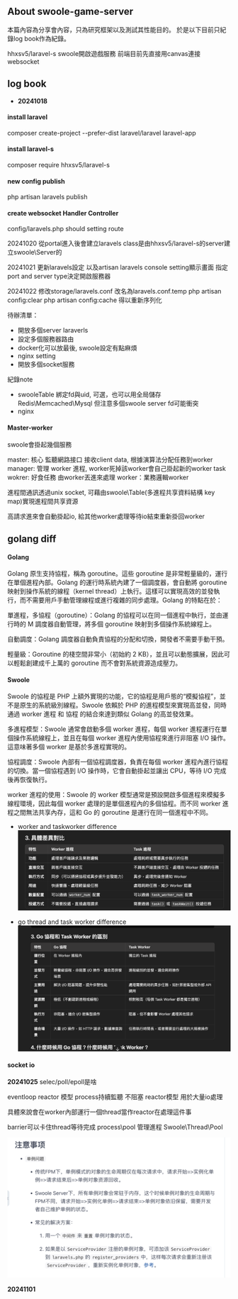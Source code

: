 

## About swoole-game-server

本篇內容為分享會內容，只為研究框架以及測試其性能目的。
於是以下目前只紀錄log book作為紀錄。

hhxsv5/laravel-s swoole開啟遊戲服務
前端目前先直接用canvas連接websocket

## log book

 - **20241018**

#### install laravel
composer create-project --prefer-dist laravel/laravel laravel-app

#### install laravel-s
composer require hhxsv5/laravel-s

#### new config publish
php artisan laravels publish

#### create websocket Handler Controller 
config/laravels.php should setting route

20241020
從portal進入後會建立laravels class是由hhxsv5/laravel-s的server建立swoole\Server的

20241021
更新laravels設定
以及artisan laravels console setting顯示畫面
指定port and server type決定開啟服務器

20241022
修改storage/laravels.conf 改名為laravels.conf.temp
php artisan config:clear
php artisan config:cache
得以重新序列化

待辦清單：
- 開放多個server laraverls
- 設定多個服務器路由
- docker化可以放最後, swoole設定有點麻煩
- nginx setting
- 開放多個socket服務

紀錄note
- swooleTable 綁定fd與uid, 可選，也可以用全局儲存 Redis\Memcached\Mysql 但注意多個swoole server fd可能衝突
- nginx 


#### Master-worker

swoole會掛起幾個服務

master: 核心 監聽網路接口 接收client data, 根據演算法分配任務到worker
manager: 管理 worker 進程, worker死掉該worker會自己掛起新的worker
task wokrer: 好食任務 由worker丟進來處理
worker：業務邏輯worker

進程間通訊透過unix socket, 
可藉由swoole\Table(多進程共享資料結構 key map)實現進程間共享資源

高請求進來會自動掛起io, 給其他worker處理等待io結束重新掛回worker

## golang diff

#### Golang
Golang 原生支持協程，稱為 goroutine。這些 goroutine 是非常輕量級的，運行在單個進程內部。Golang 的運行時系統內建了一個調度器，會自動將 goroutine 映射到操作系統的線程（kernel thread）上執行。這樣可以實現高效的並發執行，而不需要用戶手動管理線程或進行複雜的同步處理。Golang 的特點在於：

單進程，多協程（goroutine）：Golang 的協程可以在同一個進程中執行，並由運行時的 M
調度器自動管理，將多個 goroutine 映射到多個操作系統線程上。

自動調度：Golang 調度器自動負責協程的分配和切換，開發者不需要手動干預。

輕量級：Goroutine 的棧空間非常小（初始約 2 KB），並且可以動態擴展，因此可以輕鬆創建成千上萬的 goroutine 而不會對系統資源造成壓力。


#### Swoole
Swoole 的協程是 PHP 上額外實現的功能，它的協程是用戶態的“模擬協程”，並不是原生的系統級別線程。Swoole 依賴於 PHP 的進程模型來實現高並發，同時通過 worker 進程 和 協程 的結合來達到類似 Golang 的高並發效果。

多進程模型：Swoole 通常會啟動多個 worker 進程，每個 worker 進程運行在單個操作系統線程上，並且在每個 worker 進程內使用協程來進行非阻塞 I/O 操作。這意味著多個 worker 是基於多進程實現的。

協程調度：Swoole 內部有一個協程調度器，負責在每個 worker 進程內進行協程的切換。當一個協程遇到 I/O 操作時，它會自動掛起並讓出 CPU，等待 I/O 完成後再恢復執行。

worker 進程的使用：Swoole 的 worker 模型通常是預設開啟多個進程來模擬多線程環境，因此每個 worker 處理的是單個進程內的多個協程。而不同 worker 進程之間無法共享內存，這和 Go 的 goroutine 是運行在同一個進程中不同。

- worker and taskworker difference
![worker and taskworker](image.png)


- go thread and task worker difference
![alt text](image-1.png)

#### socket io

**20241025**
selec/poll/epoll是啥

eventloop reactor 模型 process持續監聽 不阻塞
reactor模型 用於大量io處理

具體來說會在worker內部運行一個thread當作reactor在處理這件事

barrier可以卡住thread等待完成
process\pool 管理進程
Swoole\Thread\Pool 

![alt text](image-2.png)


**20241101**
